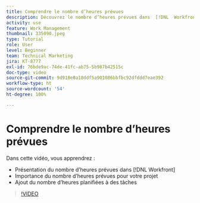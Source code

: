 ```yaml
---
title: Comprendre le nombre d’heures prévues
description: Découvrez le nombre d’heures prévues dans  [!DNL  Workfront], pourquoi ces heures sont importantes pour votre projet et comment en ajouter aux tâches.
activity: use
feature: Work Management
thumbnail: 335090.jpeg
type: Tutorial
role: User
level: Beginner
team: Technical Marketing
jira: KT-8777
exl-id: 76bde9ac-74de-41fc-ab75-5b987b42515c
doc-type: video
source-git-commit: 9d918e0a18ddf5a901086bbfbc92dfddd7eae392
workflow-type: ht
source-wordcount: '54'
ht-degree: 100%

---
```


# Comprendre le nombre d’heures prévues

Dans cette vidéo, vous apprendrez :

* Présentation du nombre d’heures prévues dans [!DNL  Workfront]
* Importance du nombre d’heures prévues pour votre projet
* Ajout du nombre d’heures planifiées à des tâches

>[!VIDEO](https://video.tv.adobe.com/v/335090/?quality=12&learn=on)


<!---
learn more urls:
Overview of task duration and duration type
Planned hours overview
--->

